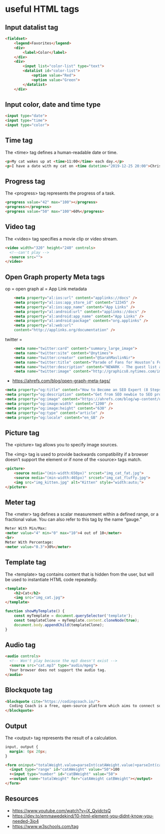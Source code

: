 useful HTML tags
=======================================

## Input datalist tag

```html
<fieldset>
	<legend>Favorites</legend>
	<div>
		<label>Color</label>
	</div> 
	<div> 
		<input list="color-list" type="text">
		<datalist id="color-list">	
			<option value="Red">
			<option value="Green">
		</datalist>
	</div>


```

## Input color, date and time type

```html
<input type="date">
<input type="time">
<input type="color">
```

## Time tag

The &lt;time&gt; tag defines a human-readable date or time. 

```html
<p>My cat wakes up at <time>11:00</time> each day.</p>
<p>I have a date with my cat on <time datetime="2019-12-25 20:00">Christmas</time>.</p>
```

## Progress tag

The &lt;progress&gt; tag represents the progress of a task.

```html
<progress value="42" max="100"></progress>
<progress></progress>
<progress value="50" max="100">60%</progress>
```

## Video tag

The &lt;video&gt; tag specifies a movie clip or video stream. 

```html
<video width="320" height="240" controls>
  <!--can't play -->
  <source src="">
</video>
```

## Open Graph property Meta tags

op = open graph
al = App Link metadata

```html
	<meta property="al:ios:url" content="applinks://docs" />
	<meta property="al:ios:app_store_id" content="12345" />
	<meta property="al:ios:app_name" content="App Links" />
	<meta property="al:android:url" content="applinks://docs" />
	<meta property="al:android:app_name" content="App Links" />
	<meta property="al:android:package" content="org.applinks" />
	<meta property="al:web:url"
	content="http://applinks.org/documentation" />
```

twitter = 

```html
	<meta name="twitter:card" content="summary_large_image">
	<meta name="twitter:site" content="@nytimes">
	<meta name="twitter:creator" content="@SarahMaslinNir">
	<meta name="twitter:title" content="Parade of Fans for Houston’s Funeral">
	<meta name="twitter:description" content="NEWARK - The guest list and parade of limousines with celebrities emerging from them seemed more suited to a red carpet event in Hollywood or New York than than a gritty stretch of Sussex Avenue near the former site of the James M. Baxter Terrace public housing project here.">
	<meta name="twitter:image" content="http://graphics8.nytimes.com/images/2012/02/19/us/19whitney-span/19whitney-span-articleLarge.jpg">
```

- https://ahrefs.com/blog/open-graph-meta-tags/

```html
<meta property="og:title" content="How to Become an SEO Expert (8 Steps)" />
<meta property="og:description" content="Get from SEO newbie to SEO pro in 8 simple steps." />
<meta property="og:image" content="https://ahrefs.com/blog/wp-content/uploads/2019/12/fb-how-to-become-an-seo-expert.png" />
<meta property="og:image:width" content="1200" />
<meta property="og:image:height" content="630" />
<meta property="og:type" content="article" />
<meta property="og:locale" content="en_GB" />
```

## Picture tag

The &lt;picture&gt; tag allows you to specify image sources.

The &lt;img&gt; tag is used to provide backwards compatibility if a browser doesn’t support the element or if none of the &lt;source&gt; tags match.

```html
<picture>
    <source media="(min-width:650px)" srcset="img_cat_fat.jpg">
    <source media="(min-width:465px)" srcset="img_cat_fluffy.jpg">
    <img src="img_kitten.jpg" alt="Kitten" style="width:auto;">
</picture>
```

## Meter tag

The &lt;meter&gt; tag defines a scalar measurement within a defined range, or a fractional value. You can also refer to this tag by the name “gauge.”

```html
Meter With Min/Max: 
<meter value="4" min="0" max="10">4 out of 10</meter>
<br>
Meter With Percentage: 
<meter value="0.3">30%</meter>
```

## Template tag

The &lt;template&gt; tag contains content that is hidden from the user, but will be used to instantiate HTML code repeatedly.

```html
<template>
    <h2>Cat</h2>
    <img src="img_cat.jpg">
</template>
```

```javascript
function showMyTemplate() {
    const myTemplate = document.querySelector('template');
    const templateClone = myTemplate.content.cloneNode(true);
    document.body.appendChild(templateClone);
}
```

## Audio tag

```html
<audio controls>
  <!-- Won't play because the mp3 doesn't exist -->
  <source src="cat.mp3" type="audio/mpeg">
  Your browser does not support the audio tag.
</audio>
```

## Blockquote tag

```html
<blockquote cite="https://codingcoach.io/">
  Coding Coach is a free, open-source platform which aims to connect software developers and mentors all over the world. It is built by a group of talented and passionate developers, designers, engineers, and humans who want to make the engineering world a better place to collaborate. This project was born out of a desire to provide a platform to connect mentors and mentees throughout the world at no cost. Coding Coach is created by the people, for the people.
</blockquote>
```

## Output

The &lt;output&gt; tag represents the result of a calculation.

```css
input, output {
  margin: 0px 20px;
}
```

```html
<form oninput="totalWeight.value=parseInt(catAWeight.value)+parseInt(catBWeight.value)">0
  <input type="range" id="catAWeight" value="50">100
  +<input type="number" id="catBWeight" value="50">
  =<output name="totalWeight" for="catAWeight catBWeight"></output>
</form>
```

## Resources

- https://www.youtube.com/watch?v=iX_QyjdctsQ
- https://dev.to/emmawedekind/10-html-element-you-didnt-know-you-needed-3jo4
- https://www.w3schools.com/tag